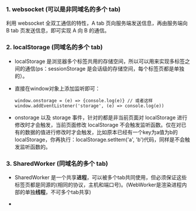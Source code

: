 ### 1. websocket  (可以是非同域名的多个 tab)

利用 websocket 全双工通信的特性，A tab 页向服务端发送信息，再由服务端向 B tab 页发送信息，即可实现 A 向 B 的通信。

### 2. localStorage (同域名的多个 tab)

* localStorage 是浏览器多个标签共用的存储空间，所以可以用来实现多标签之间的通信(ps：sessionStorage 是会话级的存储空间，每个标签页都是单独的）。

* 直接在window对象上添加监听即可：

    `
      window.onstorage = (e) => {console.log(e)}
      // 或者这样
      window.addEventListener('storage', (e) => console.log(e))
    `

* onstorage 以及 storage 事件，针对的都是非当前页面对 localStorage 进行修改时才会触发，当前页面修改 localStorage 不会触发监听函数。仅在对已有的数据的值进行修改时才会触发，比如原本已经有一个key为a值为b的 localStorage，你再执行：localStorage.setItem('a', 'b')代码，同样是不会触发监听函数的。

### 3. SharedWorker (同域名的多个 tab)

* SharedWorker 是一个共享**进程**，可以被多个tab共同使用，但必须保证这些标签页都是同源的(相同的协议，主机和端口号)。(WebWorker是渲染进程内部的单独**线程**，不可多个tab共享)

* 